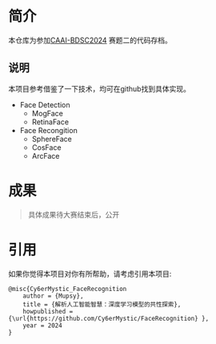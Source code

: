 # 简介
本仓库为参加[CAAI-BDSC2024](https://mp.weixin.qq.com/s/BMHU6g0KC830aLxB_V04Xg) 赛题二的代码存档。

## 说明
本项目参考借鉴了一下技术，均可在github找到具体实现。
- Face Detection
    - MogFace
    - RetinaFace
- Face Recongition
    - SphereFace
    - CosFace
    - ArcFace

# 成果

> 具体成果待大赛结束后，公开

# 引用
如果你觉得本项目对你有所帮助，请考虑引用本项目:
```
@misc{Cy6erMystic_FaceRecognition
    author = {Mupsy},
    title = {解析人工智能智慧：深度学习模型的共性探索},
    howpublished = {\url{https://github.com/Cy6erMystic/FaceRecognition} },
    year = 2024
}
```